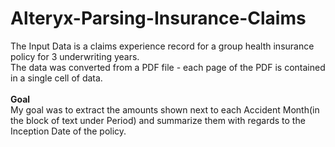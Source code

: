 # Alteryx-Parsing-Insurance-Claims

The Input Data is a claims experience record for a group health insurance policy for 3 underwriting years.
<br>
The data was converted from a PDF file - each page of the PDF is contained in a single cell of data.  
<br>
<b> Goal </b>
<br>
My goal was to extract the amounts shown next to each Accident Month(in the block of text under Period) and summarize them with regards to the Inception Date of the policy.  
